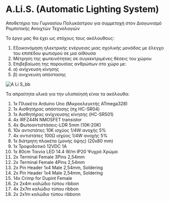 # A.Li.S. (Automatic Lighting System)
Αποθετήριο του Γυμνασίου Πολυκάστρου για συμμετοχή στον Διαγωνισμό Ρομποτικής Ανοιχτών Τεχνολογιών

Το έργο μας θα έχει ως στόχους τους ακόλουθους:
1) Εξοικονόμηση ηλεκτρικής ενέργειας μιας σχολικής μονάδας με έλεγχο του επιπέδου φωτισμού σε μια αίθουσα
2) Μέτρηση της φωτεινότητας σε συγκεκτριμένες θέσεις του χώρου
3) Επιβεβαίωση της παρουσίας ανθρώπων στο χώρο με:
4) α) ανίχνευση κίνησης 
5) β) ανιχνευση απόστασης

![A Li S_bb](https://user-images.githubusercontent.com/44722131/55390846-b7b6f700-5540-11e9-8330-c10e4a52d8e2.jpg)

Τα απραίτητα υλικά για την υλοποίησή είναι τα ακόλουθα:
 1) 1x Πλακέτα Arduino Uno (Μικροελεγκτής ATmega328)
 2) 1x Αισθητήρας απόστασης (πχ HC-SR04)
 3) 1x Αισθητήρας ανίχνευσης κίνησης (HC-SR501)
 4) 4x IRFZ44N NMOSFET transistor
 5) 4x Φωτοαντιστάσεις-LDR 5mm (10K-20K) 
 6) 10x αντιστάτες 10K ισχύος 1/4W ανοχής 5%
 7) 4x αντιστάτες 100Ω ισχύος 1/4W ανοχής 5%
 8) 1x διάτρητη πλακέτα (μονής όψης) (20x80 mm)
 9) 1x Τροφοδοτικό 12VDC 1A
10) 1x 80cm Ταινία LED 14.4 W/m IP20 Ψυχρό Χρώμα
11) 2x Terminal Female 3Pins 2,54mm
12) 2x Terminal Female 4Pins 2,54mm
13) 2x Pin Header 1x4 Male 2,54mm, Soldering 
14) 2x Pin Header 1x4 Male 2,54mm, Soldering 
15) 14x Crimp for Dupint Female
16) 2x 2x4m καλώδιο τύπου ribbon 
17) 4x 2x7m καλώδιο τύπου ribbon
18) 2x 2x1m καλώδιο τύπου ribbonn


